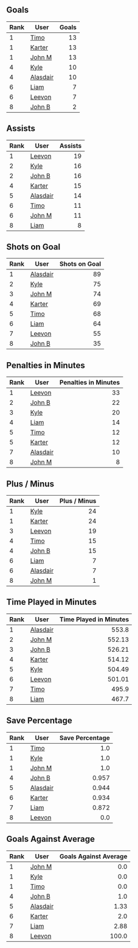 ## Goals
| Rank | User | Goals |
| :--- | ---- | ---------: |
| 1 | [Timo](https://github.com/llevasseur/fantasy-hockey-league/blob/main/ROSTERS.md#Timo) |  13 |
| 1 | [Karter](https://github.com/llevasseur/fantasy-hockey-league/blob/main/ROSTERS.md#Karter) |  13 |
| 1 | [John M](https://github.com/llevasseur/fantasy-hockey-league/blob/main/ROSTERS.md#John-M) |  13 |
| 4 | [Kyle](https://github.com/llevasseur/fantasy-hockey-league/blob/main/ROSTERS.md#Kyle) |  10 |
| 4 | [Alasdair](https://github.com/llevasseur/fantasy-hockey-league/blob/main/ROSTERS.md#Alasdair) |  10 |
| 6 | [Liam](https://github.com/llevasseur/fantasy-hockey-league/blob/main/ROSTERS.md#Liam) |  7 |
| 6 | [Leevon](https://github.com/llevasseur/fantasy-hockey-league/blob/main/ROSTERS.md#Leevon) |  7 |
| 8 | [John B](https://github.com/llevasseur/fantasy-hockey-league/blob/main/ROSTERS.md#John-B) |  2 |
## Assists
| Rank | User | Assists |
| :--- | ---- | ---------: |
| 1 | [Leevon](https://github.com/llevasseur/fantasy-hockey-league/blob/main/ROSTERS.md#Leevon) |  19 |
| 2 | [Kyle](https://github.com/llevasseur/fantasy-hockey-league/blob/main/ROSTERS.md#Kyle) |  16 |
| 2 | [John B](https://github.com/llevasseur/fantasy-hockey-league/blob/main/ROSTERS.md#John-B) |  16 |
| 4 | [Karter](https://github.com/llevasseur/fantasy-hockey-league/blob/main/ROSTERS.md#Karter) |  15 |
| 5 | [Alasdair](https://github.com/llevasseur/fantasy-hockey-league/blob/main/ROSTERS.md#Alasdair) |  14 |
| 6 | [Timo](https://github.com/llevasseur/fantasy-hockey-league/blob/main/ROSTERS.md#Timo) |  11 |
| 6 | [John M](https://github.com/llevasseur/fantasy-hockey-league/blob/main/ROSTERS.md#John-M) |  11 |
| 8 | [Liam](https://github.com/llevasseur/fantasy-hockey-league/blob/main/ROSTERS.md#Liam) |  8 |
## Shots on Goal
| Rank | User | Shots on Goal |
| :--- | ---- | ---------: |
| 1 | [Alasdair](https://github.com/llevasseur/fantasy-hockey-league/blob/main/ROSTERS.md#Alasdair) |  89 |
| 2 | [Kyle](https://github.com/llevasseur/fantasy-hockey-league/blob/main/ROSTERS.md#Kyle) |  75 |
| 3 | [John M](https://github.com/llevasseur/fantasy-hockey-league/blob/main/ROSTERS.md#John-M) |  74 |
| 4 | [Karter](https://github.com/llevasseur/fantasy-hockey-league/blob/main/ROSTERS.md#Karter) |  69 |
| 5 | [Timo](https://github.com/llevasseur/fantasy-hockey-league/blob/main/ROSTERS.md#Timo) |  68 |
| 6 | [Liam](https://github.com/llevasseur/fantasy-hockey-league/blob/main/ROSTERS.md#Liam) |  64 |
| 7 | [Leevon](https://github.com/llevasseur/fantasy-hockey-league/blob/main/ROSTERS.md#Leevon) |  55 |
| 8 | [John B](https://github.com/llevasseur/fantasy-hockey-league/blob/main/ROSTERS.md#John-B) |  35 |
## Penalties in Minutes
| Rank | User | Penalties in Minutes |
| :--- | ---- | ---------: |
| 1 | [Leevon](https://github.com/llevasseur/fantasy-hockey-league/blob/main/ROSTERS.md#Leevon) |  33 |
| 2 | [John B](https://github.com/llevasseur/fantasy-hockey-league/blob/main/ROSTERS.md#John-B) |  22 |
| 3 | [Kyle](https://github.com/llevasseur/fantasy-hockey-league/blob/main/ROSTERS.md#Kyle) |  20 |
| 4 | [Liam](https://github.com/llevasseur/fantasy-hockey-league/blob/main/ROSTERS.md#Liam) |  14 |
| 5 | [Timo](https://github.com/llevasseur/fantasy-hockey-league/blob/main/ROSTERS.md#Timo) |  12 |
| 5 | [Karter](https://github.com/llevasseur/fantasy-hockey-league/blob/main/ROSTERS.md#Karter) |  12 |
| 7 | [Alasdair](https://github.com/llevasseur/fantasy-hockey-league/blob/main/ROSTERS.md#Alasdair) |  10 |
| 8 | [John M](https://github.com/llevasseur/fantasy-hockey-league/blob/main/ROSTERS.md#John-M) |  8 |
## Plus / Minus
| Rank | User | Plus / Minus |
| :--- | ---- | ---------: |
| 1 | [Kyle](https://github.com/llevasseur/fantasy-hockey-league/blob/main/ROSTERS.md#Kyle) |  24 |
| 1 | [Karter](https://github.com/llevasseur/fantasy-hockey-league/blob/main/ROSTERS.md#Karter) |  24 |
| 3 | [Leevon](https://github.com/llevasseur/fantasy-hockey-league/blob/main/ROSTERS.md#Leevon) |  19 |
| 4 | [Timo](https://github.com/llevasseur/fantasy-hockey-league/blob/main/ROSTERS.md#Timo) |  15 |
| 4 | [John B](https://github.com/llevasseur/fantasy-hockey-league/blob/main/ROSTERS.md#John-B) |  15 |
| 6 | [Liam](https://github.com/llevasseur/fantasy-hockey-league/blob/main/ROSTERS.md#Liam) |  7 |
| 6 | [Alasdair](https://github.com/llevasseur/fantasy-hockey-league/blob/main/ROSTERS.md#Alasdair) |  7 |
| 8 | [John M](https://github.com/llevasseur/fantasy-hockey-league/blob/main/ROSTERS.md#John-M) |  1 |
## Time Played in Minutes
| Rank | User | Time Played in Minutes |
| :--- | ---- | ---------: |
| 1 | [Alasdair](https://github.com/llevasseur/fantasy-hockey-league/blob/main/ROSTERS.md#Alasdair) |  553.8 |
| 2 | [John M](https://github.com/llevasseur/fantasy-hockey-league/blob/main/ROSTERS.md#John-M) |  552.13 |
| 3 | [John B](https://github.com/llevasseur/fantasy-hockey-league/blob/main/ROSTERS.md#John-B) |  526.21 |
| 4 | [Karter](https://github.com/llevasseur/fantasy-hockey-league/blob/main/ROSTERS.md#Karter) |  514.12 |
| 5 | [Kyle](https://github.com/llevasseur/fantasy-hockey-league/blob/main/ROSTERS.md#Kyle) |  504.49 |
| 6 | [Leevon](https://github.com/llevasseur/fantasy-hockey-league/blob/main/ROSTERS.md#Leevon) |  501.01 |
| 7 | [Timo](https://github.com/llevasseur/fantasy-hockey-league/blob/main/ROSTERS.md#Timo) |  495.9 |
| 8 | [Liam](https://github.com/llevasseur/fantasy-hockey-league/blob/main/ROSTERS.md#Liam) |  467.7 |
## Save Percentage
| Rank | User | Save Percentage |
| :--- | ---- | ---------: |
| 1 | [Timo](https://github.com/llevasseur/fantasy-hockey-league/blob/main/ROSTERS.md#Timo) |  1.0 |
| 1 | [Kyle](https://github.com/llevasseur/fantasy-hockey-league/blob/main/ROSTERS.md#Kyle) |  1.0 |
| 1 | [John M](https://github.com/llevasseur/fantasy-hockey-league/blob/main/ROSTERS.md#John-M) |  1.0 |
| 4 | [John B](https://github.com/llevasseur/fantasy-hockey-league/blob/main/ROSTERS.md#John-B) |  0.957 |
| 5 | [Alasdair](https://github.com/llevasseur/fantasy-hockey-league/blob/main/ROSTERS.md#Alasdair) |  0.944 |
| 6 | [Karter](https://github.com/llevasseur/fantasy-hockey-league/blob/main/ROSTERS.md#Karter) |  0.934 |
| 7 | [Liam](https://github.com/llevasseur/fantasy-hockey-league/blob/main/ROSTERS.md#Liam) |  0.872 |
| 8 | [Leevon](https://github.com/llevasseur/fantasy-hockey-league/blob/main/ROSTERS.md#Leevon) |  0.0 |
## Goals Against Average
| Rank | User | Goals Against Average |
| :--- | ---- | ---------: |
| 1 | [John M](https://github.com/llevasseur/fantasy-hockey-league/blob/main/ROSTERS.md#John-M) |  0.0 |
| 1 | [Kyle](https://github.com/llevasseur/fantasy-hockey-league/blob/main/ROSTERS.md#Kyle) |  0.0 |
| 1 | [Timo](https://github.com/llevasseur/fantasy-hockey-league/blob/main/ROSTERS.md#Timo) |  0.0 |
| 4 | [John B](https://github.com/llevasseur/fantasy-hockey-league/blob/main/ROSTERS.md#John-B) |  1.0 |
| 5 | [Alasdair](https://github.com/llevasseur/fantasy-hockey-league/blob/main/ROSTERS.md#Alasdair) |  1.33 |
| 6 | [Karter](https://github.com/llevasseur/fantasy-hockey-league/blob/main/ROSTERS.md#Karter) |  2.0 |
| 7 | [Liam](https://github.com/llevasseur/fantasy-hockey-league/blob/main/ROSTERS.md#Liam) |  2.88 |
| 8 | [Leevon](https://github.com/llevasseur/fantasy-hockey-league/blob/main/ROSTERS.md#Leevon) |  100.0 |
